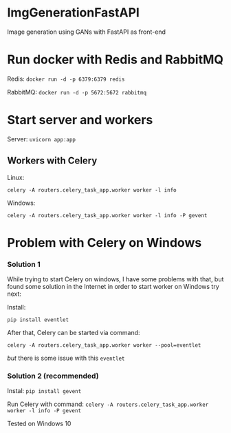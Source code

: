 # ImgGenerationFastAPI
Image generation using GANs with FastAPI as front-end

# Run docker with Redis and RabbitMQ
Redis:
`docker run -d -p 6379:6379 redis`

RabbitMQ:
`docker run -d -p 5672:5672 rabbitmq`

# Start server and workers
Server:
`uvicorn app:app`

## Workers with Celery

Linux:

`celery -A routers.celery_task_app.worker worker -l info`

Windows:

`celery -A routers.celery_task_app.worker worker -l info -P gevent`

# Problem with Celery on Windows
### Solution 1
While trying to start Celery on windows, I have some problems with that,
but found some solution in the Internet
in order to start worker on Windows try next:

Install:

`pip install eventlet`

After that, Celery can be started via command:

`celery -A routers.celery_task_app.worker worker --pool=eventlet`

*but* there is some issue with this `eventlet`

### Solution 2 (recommended)

Instal:
`pip install gevent`

Run Celery with command: `celery -A routers.celery_task_app.worker worker -l info -P gevent`


Tested on Windows 10